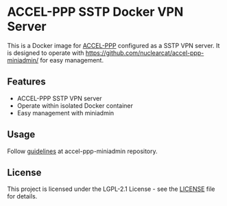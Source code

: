 # ACCEL-PPP SSTP Docker VPN Server

This is a Docker image for [ACCEL-PPP](https://accel-ppp.github.io/) configured as a SSTP VPN server.
It is designed to operate with https://github.com/nuclearcat/accel-ppp-miniadmin/ for easy management.

## Features

- ACCEL-PPP SSTP VPN server
- Operate within isolated Docker container
- Easy management with miniadmin

## Usage

Follow [guidelines](https://github.com/nuclearcat/accel-ppp-miniadmin/blob/main/README.md) at accel-ppp-miniadmin repository.

## License

This project is licensed under the LGPL-2.1 License - see the [LICENSE](LICENSE) file for details.

